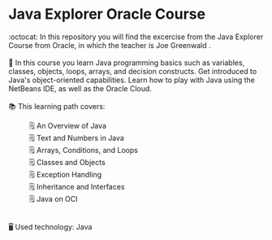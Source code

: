 # Java Explorer Oracle Course

:octocat: In this repository you will find the excercise from the Java Explorer Course from Oracle, in which the teacher is Joe Greenwald .
<br> 
<br> 📓 In this course you learn Java programming basics such as variables, classes, objects, loops, arrays, and decision constructs. Get introduced to Java's object-oriented capabilities. Learn how to play with Java using the NetBeans IDE, as well as the Oracle Cloud. 
<br>
<br> 📚 This learning path covers:
<dl>
  <dd> 🗒️ An Overview of Java
  <dd> 🗒️ Text and Numbers in Java
  <dd> 🗒️ Arrays, Conditions, and Loops
  <dd> 🗒️ Classes and Objects
  <dd> 🗒️ Exception Handling
  <dd> 🗒️ Inheritance and Interfaces
  <dd> 🗒️ Java on OCI
</dl>

<br> 🖥️ Used technology: Java
